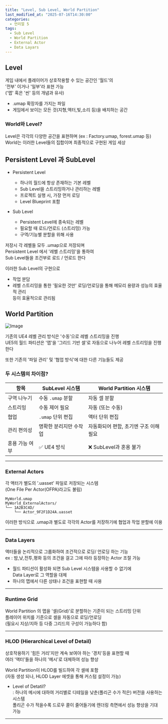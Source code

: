 ```yaml
---
title: "Level, Sub Level, World Partition"
last_modified_at: "2025-07-16T14:30:00"
categories:
  - 언리얼 5
tags:
  - Sub Level
  - World Partition
  - External Actor
  - Data Layars
---
```


## Level
게임 내에서 플레이어가 상호작용할 수 있는 공간인 '월드'의<br>
'전부' 이거나 '일부'라 표현 가능<br>
('맵' 혹은 '씬' 등의 개념과 유사)<br>
- .umap 확장자를 가지는 파일<br>
- 게임에서 보이는 모든 것(지형,액터,빛,소리 등)을 배치하는 공간<br>


### World와 Level?
Level은 각각의 다양한 공간을 표현하며 (ex : Factory.umap, forest.umap 등)<br>
World는 이러한 Level들의 집합이며 최종적으로 구현된 게임 세상<br>


## Persistent Level 과 SubLevel
 - Persistent Level<br>
   - 하나의 월드에 항상 존재하는 기본 레벨<br>
   - Sub Level을 스트리밍하거나 관리하는 레벨<br>
   - 프로젝트 실행 시, 가장 먼저 로딩<br>
   - Level Blueprint 포함<br>


- Sub Level<br>
   - Persistent Level에 종속되는 레벨<br>
   - 필요할 때 로드/언로드 (스트리밍) 가능<br>
   - 구역/기능별 분할을 위해 사용<br>

저장시 각 레벨들 모두 .umap으로 저장되며<br>
Persistent Level 에서 '레벨 스트리밍'을 통하여<br>
Sub Level들을 조건부로 로드 / 언로드 한다<br>

이러한 Sub Level의 구현으로<br>
- 작업 분담<br>
- 레벨 스트리밍을 통한 '필요한 것만' 로딩/언로딩을 통해 메모리 용량과 성능의 효율적 관리<br>
등이 효율적으로 관리됨<br>

## World Partition
![Image](https://github.com/user-attachments/assets/89bbb08c-4348-4687-b9ef-e3aed47b201e)<br>

기존의 UE4 레벨 관리 방식은 '수동'으로 레벨 스트리밍을 진행<br>
UE5의 월드 파티션은 '맵'을 '그리드 기반 셀'로 자동으로 나누어 레벨 스트리밍을 진행한다<br>

또한 기존의 '파일 관리' 및 '협업 방식'에 대한 다른 기능들도 제공<br>

### 두 시스템의 차이점?

| 항목       | SubLevel 시스템  | World Partition 시스템    |
| -------- | ------------- | ---------------------- |
| 구역 나누기   | 수동 `.umap` 분할 | 자동 셀 분할                |
| 스트리밍     | 수동 제어 필요      | 자동 (또는 수동)             |
| 협업       | `.umap` 단위 편집 | 액터 단위 편집               |
| 관리 편의성   | 명확한 분리지만 수작업  | 자동화되어 편함, 초기엔 구조 이해 필요 |
| 혼용 가능 여부 | ✅ UE4 방식      | ❌ SubLevel과 혼용 불가      |

---

### External Actors
각 액터가 별도의 '.uasset' 파일로 저장되는 시스템<br>
(One File Per Actor(OFPA)라고도 불림)<br>

```
MyWorld.umap
MyWorld_ExternalActors/
└── 1A2B3C4D/
    └── Actor_9F2F1D24A.uasset

```

이러한 방식으로 .umap과 별도로 각각의 Actor를 저장하기에 협업과 작업 분할에 이용<br>

---

### Data Layers
액터들을 논리적으로 그룹화하여 조건적으로 로딩/ 언로딩 하는 기능<br>
ex : 밤,낮,전투,평화 등의 조건을 걸고 그에 따라 등장하는 Actor 조절 가능<br>

- 월드 파티션이 활성화 되면 Sub Level 시스템을 사용할 수 없기에<br>
  Data Layer로 그 역할을 대체<br>
- 하나의 맵에서 다른 상태나 조건을 표현할 때 사용<br>

---

### Runtime Grid
World Partition 의 맵을 '셀(Grid)'로 분할하는 기준이 되는 스트리밍 단위<br>
플레이어 위치를 기준으로 셀을 자동으로 로딩/언로딩<br>
(필요시 지상/지하 등 다중 그리드의 구성이 가능하다 함)<br>

---

### HLOD (Hierarchical Level of Detail)
상호작용하기 '힘든 거리'지만 계속 보여야 하는 '경치'등을 표현할 때<br>
여러 '액터'들을 하나의 '메시'로 대체하여 성능 향상<br>

World Partition이 HLOD를 빌드하여 각 셀에 포함<br>
(자동 생성 되나, HLOD Layer 에셋을 통해 커스텀 설정이 가능)<br>

- Level of Detatil?<br>
  : 하나의 메시에 대하여 거리별로 디테일을 낮춘(폴리곤 수가 적은) 버전을 사용하는 시스템<br>
  폴리곤 수가 적을수록 드로우 콜이 줄어들기에 렌더링 측면에서 성능 향상을 기대 가능<br>

---